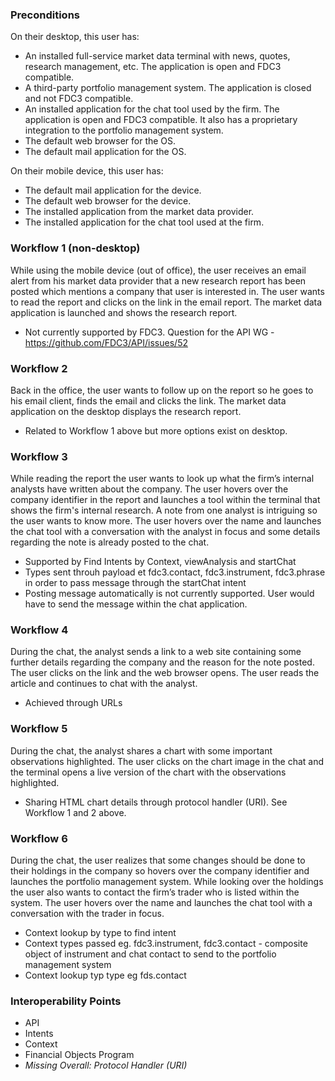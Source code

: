 ### Preconditions
On their desktop, this user has:
- An installed full-service market data terminal with news, quotes, research management, etc. The application is open and FDC3 compatible.
- A third-party portfolio management system. The application is closed and not FDC3 compatible.
- An installed application for the chat tool used by the firm. The application is open and FDC3 compatible. It also has a proprietary integration to the portfolio management system.
- The default web browser for the OS.
- The default mail application for the OS.

On their mobile device, this user has:
- The default mail application for the device.
- The default web browser for the device.
- The installed application from the market data provider.
- The installed application for the chat tool used at the firm.

### Workflow 1 (non-desktop)
While using the mobile device (out of office), the user receives an email alert from his market data provider that a new research report has been posted which mentions a company that user is interested in. The user wants to read the report and clicks on the link in the email report. The market data application is launched and shows the research report.

- Not currently supported by FDC3. Question for the API WG - https://github.com/FDC3/API/issues/52

### Workflow 2
Back in the office, the user wants to follow up on the report so he goes to his email client, finds the email and clicks the link. The market data application on the desktop displays the research report.

- Related to Workflow 1 above but more options exist on desktop.

### Workflow 3
While reading the report the user wants to look up what the firm’s internal analysts have written about the company. The user hovers over the company identifier in the report and launches a tool within the terminal that shows the firm's internal research. A note from one analyst is intriguing so the user wants to know more. The user hovers over the name and launches the chat tool with a conversation with the analyst in focus and some details regarding the note is already posted to the chat.

- Supported by Find Intents by Context, viewAnalysis and startChat
- Types sent throuh payload et fdc3.contact, fdc3.instrument, fdc3.phrase in order to pass message through the startChat intent
- Posting message automatically is not currently supported. User would have to send the message within the chat application.

### Workflow 4
During the chat, the analyst sends a link to a web site containing some further details regarding the company and the reason for the note posted. The user clicks on the link and the web browser opens. The user reads the article and continues to chat with the analyst.

- Achieved through URLs

### Workflow 5
During the chat, the analyst shares a chart with some important observations highlighted. The user clicks on the chart image in the chat and the terminal opens a live version of the chart with the observations highlighted.

 - Sharing HTML chart details through protocol handler (URI). See Workflow 1 and 2 above.

### Workflow 6
During the chat, the user realizes that some changes should be done to their holdings in the company so hovers over the company identifier and launches the portfolio management system. While looking over the holdings the user also wants to contact the firm’s trader who is listed within the system. The user hovers over the name and launches the chat tool with a conversation with the trader in focus.

- Context lookup by type to find intent
- Context types passed eg. fdc3.instrument, fdc3.contact - composite object of instrument and chat contact to send to the portfolio management system
- Context lookup typ type eg fds.contact

### Interoperability Points
- API
- Intents
- Context
- Financial Objects Program
- _Missing Overall: Protocol Handler (URI)_
